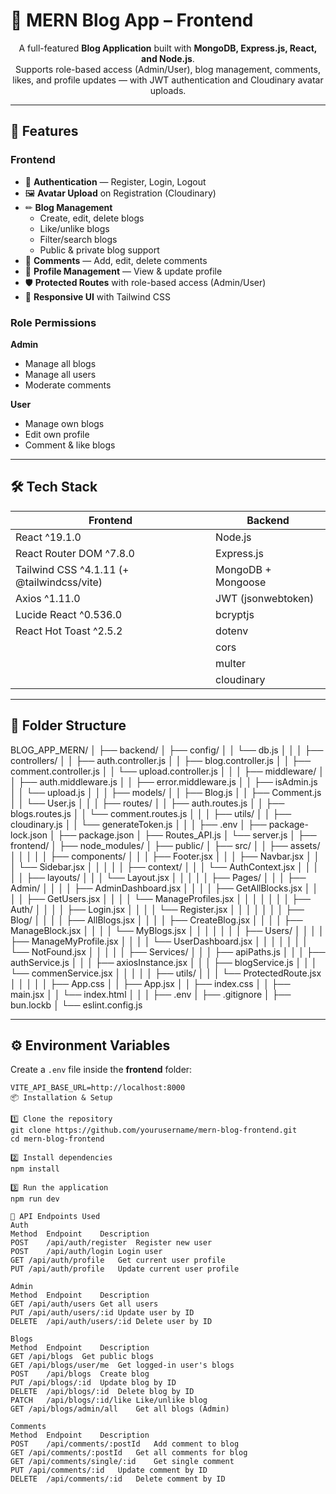 # 📰 MERN Blog App – Frontend

<p align="center">
  A full-featured <b>Blog Application</b> built with <b>MongoDB, Express.js, React, and Node.js</b>.<br>
  Supports role-based access (Admin/User), blog management, comments, likes, and profile updates — with JWT authentication and Cloudinary avatar uploads.
</p>

---

## 🚀 Features

### **Frontend**
* 🔐 **Authentication** — Register, Login, Logout
* 🖼 **Avatar Upload** on Registration (Cloudinary)
* ✏ **Blog Management**  
  - Create, edit, delete blogs  
  - Like/unlike blogs  
  - Filter/search blogs  
  - Public & private blog support
* 💬 **Comments** — Add, edit, delete comments
* 👤 **Profile Management** — View & update profile
* 🛡 **Protected Routes** with role-based access (Admin/User)
* 📱 **Responsive UI** with Tailwind CSS

### **Role Permissions**
**Admin**
- Manage all blogs
- Manage all users
- Moderate comments

**User**
- Manage own blogs
- Edit own profile
- Comment & like blogs

---

## 🛠 Tech Stack

| **Frontend**                               | **Backend**                |
| ------------------------------------------ | -------------------------- |
| React ^19.1.0                              | Node.js                    |
| React Router DOM ^7.8.0                    | Express.js                 |
| Tailwind CSS ^4.1.11 (+ @tailwindcss/vite) | MongoDB + Mongoose         |
| Axios ^1.11.0                              | JWT (jsonwebtoken)         |
| Lucide React ^0.536.0                      | bcryptjs                   |
| React Hot Toast ^2.5.2                     | dotenv                      |
|                                            | cors                        |
|                                            | multer                      |
|                                            | cloudinary                  |

---

## 📂 Folder Structure

BLOG_APP_MERN/
│
├── backend/
│   ├── config/
│   │   └── db.js
│   │
│   ├── controllers/
│   │   ├── auth.controller.js
│   │   ├── blog.controller.js
│   │   ├── comment.controller.js
│   │   └── upload.controller.js
│   │
│   ├── middleware/
│   │   ├── auth.middleware.js
│   │   ├── error.middleware.js
│   │   ├── isAdmin.js
│   │   └── upload.js
│   │
│   ├── models/
│   │   ├── Blog.js
│   │   ├── Comment.js
│   │   └── User.js
│   │
│   ├── routes/
│   │   ├── auth.routes.js
│   │   ├── blogs.routes.js
│   │   └── comment.routes.js
│   │
│   ├── utils/
│   │   ├── cloudinary.js
│   │   └── generateToken.js
│   │
│   ├── .env
│   ├── package-lock.json
│   ├── package.json
│   ├── Routes_API.js
│   └── server.js
│
├── frontend/
│   ├── node_modules/
│   ├── public/
│   ├── src/
│   │   ├── assets/
│   │   │
│   │   ├── components/
│   │   │   ├── Footer.jsx
│   │   │   ├── Navbar.jsx
│   │   │   └── Sidebar.jsx
│   │   │
│   │   ├── context/
│   │   │   └── AuthContext.jsx
│   │   │
│   │   ├── layouts/
│   │   │   └── Layout.jsx
│   │   │
│   │   ├── Pages/
│   │   │   ├── Admin/
│   │   │   │   ├── AdminDashboard.jsx
│   │   │   │   ├── GetAllBlocks.jsx
│   │   │   │   ├── GetUsers.jsx
│   │   │   │   └── ManageProfiles.jsx
│   │   │   │
│   │   │   ├── Auth/
│   │   │   │   ├── Login.jsx
│   │   │   │   └── Register.jsx
│   │   │   │
│   │   │   ├── Blog/
│   │   │   │   ├── AllBlogs.jsx
│   │   │   │   ├── CreateBlog.jsx
│   │   │   │   ├── ManageBlock.jsx
│   │   │   │   └── MyBlogs.jsx
│   │   │   │
│   │   │   ├── Users/
│   │   │   │   ├── ManageMyProfile.jsx
│   │   │   │   └── UserDashboard.jsx
│   │   │   │
│   │   │   └── NotFound.jsx
│   │   │
│   │   ├── Services/
│   │   │   ├── apiPaths.js
│   │   │   ├── authService.js
│   │   │   ├── axiosInstance.jsx
│   │   │   ├── blogService.js
│   │   │   └── commenService.jsx
│   │   │
│   │   ├── utils/
│   │   │   └── ProtectedRoute.jsx
│   │   │
│   │   ├── App.css
│   │   ├── App.jsx
│   │   ├── index.css
│   │   ├── main.jsx
│   │   └── index.html
│   │
│   ├── .env
│   ├── .gitignore
│   ├── bun.lockb
│   └── eslint.config.js



---

## ⚙️ Environment Variables
Create a `.env` file inside the **frontend** folder:

```env
VITE_API_BASE_URL=http://localhost:8000
📦 Installation & Setup

1️⃣ Clone the repository
git clone https://github.com/yourusername/mern-blog-frontend.git
cd mern-blog-frontend

2️⃣ Install dependencies
npm install

3️⃣ Run the application
npm run dev

📡 API Endpoints Used
Auth
Method	Endpoint	Description
POST	/api/auth/register	Register new user
POST	/api/auth/login	Login user
GET	/api/auth/profile	Get current user profile
PUT	/api/auth/profile	Update current user profile

Admin
Method	Endpoint	Description
GET	/api/auth/users	Get all users
PUT	/api/auth/users/:id	Update user by ID
DELETE	/api/auth/users/:id	Delete user by ID

Blogs
Method	Endpoint	Description
GET	/api/blogs	Get public blogs
GET	/api/blogs/user/me	Get logged-in user's blogs
POST	/api/blogs	Create blog
PUT	/api/blogs/:id	Update blog by ID
DELETE	/api/blogs/:id	Delete blog by ID
PATCH	/api/blogs/:id/like	Like/unlike blog
GET	/api/blogs/admin/all	Get all blogs (Admin)

Comments
Method	Endpoint	Description
POST	/api/comments/:postId	Add comment to blog
GET	/api/comments/:postId	Get all comments for blog
GET	/api/comments/single/:id	Get single comment
PUT	/api/comments/:id	Update comment by ID
DELETE	/api/comments/:id	Delete comment by ID
